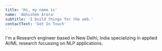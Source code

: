 ```yaml
---
title: 'Hi, my name is'
name: 'Abhishek Arora'
subtitle: 'I build things for the web.'
contactText: 'Get In Touch'
---
```


I'm a Research engineer based in New Delhi, India specializing in applied AI/ML research focussing on NLP applications.
